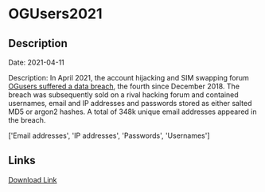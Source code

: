 # OGUsers2021

## Description

Date: 2021-04-11

Description:
In April 2021, the account hijacking and SIM swapping forum <a href="https://www.bleepingcomputer.com/news/security/fourth-times-a-charm-ogusers-hacking-forum-hacked-again/" target="_blank" rel="noopener">OGusers suffered a data breach</a>, the fourth since December 2018. The breach was subsequently sold on a rival hacking forum and contained usernames, email and IP addresses and passwords stored as either salted MD5 or argon2 hashes. A total of 348k unique email addresses appeared in the breach.


['Email addresses', 'IP addresses', 'Passwords', 'Usernames']

## Links

[Download Link](https://link-to.net/1229997/675.7866041467637/dynamic/?r=b2d1c2Vycy5jb20=)
